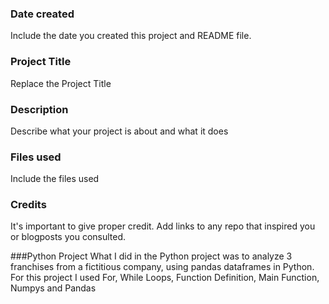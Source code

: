 ### Date created
Include the date you created this project and README file.

### Project Title
Replace the Project Title

### Description
Describe what your project is about and what it does

### Files used
Include the files used

### Credits
It's important to give proper credit. Add links to any repo that inspired you or blogposts you consulted.

###Python Project
What I did in the Python project was to analyze 3 franchises from a fictitious company, using pandas dataframes in Python. 
For this project I used For, While Loops, Function Definition, Main Function, Numpys and Pandas

